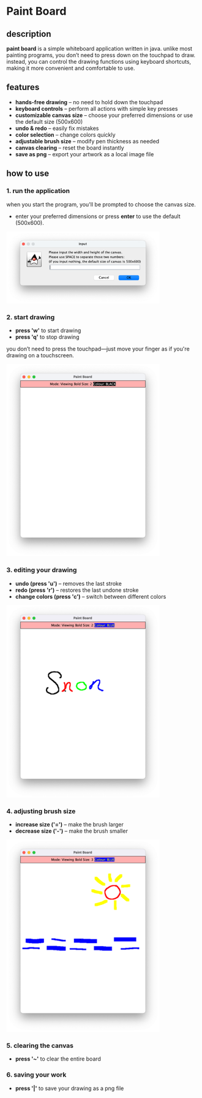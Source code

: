 ﻿# Paint Board

## description

**paint board** is a simple whiteboard application written in java. unlike most painting programs, you don’t need to press down on the touchpad to draw. instead, you can control the drawing functions using keyboard shortcuts, making it more convenient and comfortable to use.

## features

- **hands-free drawing** – no need to hold down the touchpad
- **keyboard controls** – perform all actions with simple key presses
- **customizable canvas size** – choose your preferred dimensions or use the default size (500x600)
- **undo & redo** – easily fix mistakes
- **color selection** – change colors quickly
- **adjustable brush size** – modify pen thickness as needed
- **canvas clearing** – reset the board instantly
- **save as png** – export your artwork as a local image file

## how to use

### 1. run the application
when you start the program, you'll be prompted to choose the canvas size.
- enter your preferred dimensions or press **enter** to use the default (500x600).

<img src="docs/img.png" width="400">  

### 2. start drawing
- **press 'w'** to start drawing
- **press 'q'** to stop drawing

you don’t need to press the touchpad—just move your finger as if you're drawing on a touchscreen.

<img src="docs/img_1.png" width="400">  

### 3. editing your drawing
- **undo (press 'u')** – removes the last stroke
- **redo (press 'r')** – restores the last undone stroke
- **change colors (press 'c')** – switch between different colors

<img src="docs/img_3.png" width="400">  

### 4. adjusting brush size
- **increase size ('=')** – make the brush larger
- **decrease size ('-')** – make the brush smaller

<img src="docs/img_4.png" width="400">  

### 5. clearing the canvas
- **press '~'** to clear the entire board

### 6. saving your work
- **press '|'** to save your drawing as a png file  